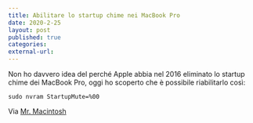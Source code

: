 ```yaml
---
title: Abilitare lo startup chime nei MacBook Pro
date: 2020-2-25
layout: post
published: true
categories:
external-url:
---
```


Non ho davvero idea del perché Apple abbia nel 2016 eliminato lo startup chime dei MacBook Pro, oggi ho scoperto che è possibile riabilitarlo così:


`sudo nvram StartupMute=%00`


Via [Mr. Macintosh](https://mrmacintosh.com/how-to-enable-the-mac-startup-chime-on-your-2016-macbook-pro/)